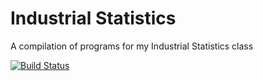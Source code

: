 # Industrial Statistics
A compilation of programs for my Industrial Statistics class

[![Build Status](https://travis-ci.com/HeatzRM/industrial-statistics-tools.svg?branch=master)](https://travis-ci.com/HeatzRM/industrial-statistics-tools)
